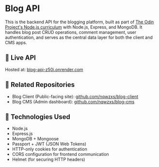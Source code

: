 # Blog API

This is the backend API for the blogging platform, built as part of [The Odin Project's Node.js curriculum](https://www.theodinproject.com/lessons/node-path-nodejs-blog-api) with Node.js, Express, and MongoDB. It handles blog post CRUD operations, comment management, user authentication, and serves as the central data layer for both the client and CMS apps.

## 🔌 Live API

Hosted at: [blog-api-z50i.onrender.com](https://blog-api-z50i.onrender.com)

## 🔗 Related Repositories

- Blog Client (Public-facing site): [github.com/nqwzxs/blog-client](https://github.com/nqwzxs/blog-client)
- Blog CMS (Admin dashboard): [github.com/nqwzxs/blog-cms](https://github.com/nqwzxs/blog-cms)

## 🧰 Technologies Used

- Node.js
- Express.js
- MongoDB + Mongoose
- Passport + JWT (JSON Web Tokens)
- HTTP-only cookies for authentication
- CORS configuration for frontend communication
- Helmet (for securing HTTP headers)
